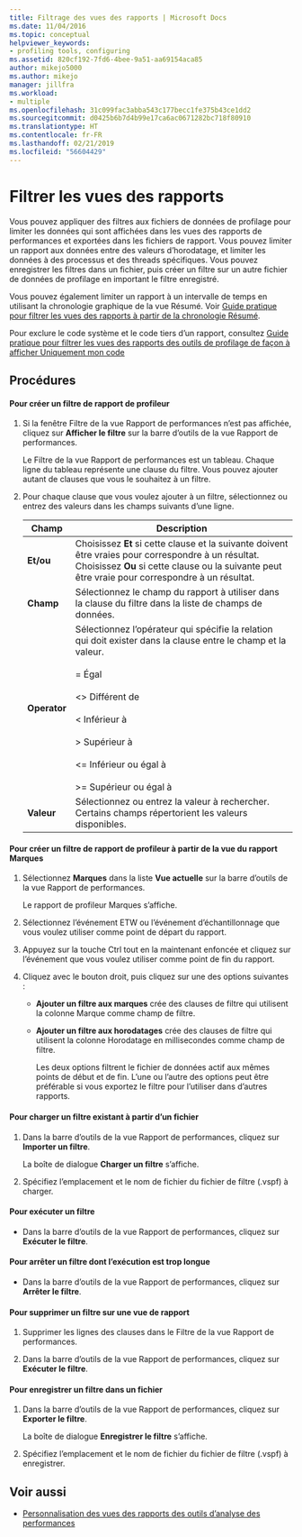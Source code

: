 ```yaml
---
title: Filtrage des vues des rapports | Microsoft Docs
ms.date: 11/04/2016
ms.topic: conceptual
helpviewer_keywords:
- profiling tools, configuring
ms.assetid: 820cf192-7fd6-4bee-9a51-aa69154aca85
author: mikejo5000
ms.author: mikejo
manager: jillfra
ms.workload:
- multiple
ms.openlocfilehash: 31c099fac3abba543c177becc1fe375b43ce1dd2
ms.sourcegitcommit: d0425b6b7d4b99e17ca6ac0671282bc718f80910
ms.translationtype: HT
ms.contentlocale: fr-FR
ms.lasthandoff: 02/21/2019
ms.locfileid: "56604429"
---
```

# <a name="filter-report-views"></a>Filtrer les vues des rapports
Vous pouvez appliquer des filtres aux fichiers de données de profilage pour limiter les données qui sont affichées dans les vues des rapports de performances et exportées dans les fichiers de rapport. Vous pouvez limiter un rapport aux données entre des valeurs d’horodatage, et limiter les données à des processus et des threads spécifiques. Vous pouvez enregistrer les filtres dans un fichier, puis créer un filtre sur un autre fichier de données de profilage en important le filtre enregistré.

 Vous pouvez également limiter un rapport à un intervalle de temps en utilisant la chronologie graphique de la vue Résumé. Voir [Guide pratique pour filtrer les vues des rapports à partir de la chronologie Résumé](../profiling/how-to-filter-report-views-from-the-summary-timeline.md).

 Pour exclure le code système et le code tiers d’un rapport, consultez [Guide pratique pour filtrer les vues des rapports des outils de profilage de façon à afficher Uniquement mon code](../profiling/how-to-filter-profiling-tools-report-views-to-display-just-my-code.md)

## <a name="procedures"></a>Procédures

#### <a name="to-create-a-profiler-report-filter"></a>Pour créer un filtre de rapport de profileur

1.  Si la fenêtre Filtre de la vue Rapport de performances n’est pas affichée, cliquez sur **Afficher le filtre** sur la barre d’outils de la vue Rapport de performances.

     Le Filtre de la vue Rapport de performances est un tableau. Chaque ligne du tableau représente une clause du filtre. Vous pouvez ajouter autant de clauses que vous le souhaitez à un filtre.

2.  Pour chaque clause que vous voulez ajouter à un filtre, sélectionnez ou entrez des valeurs dans les champs suivants d’une ligne.

    |Champ|Description|
    |-----------|-----------------|
    |**Et/ou**|Choisissez **Et** si cette clause et la suivante doivent être vraies pour correspondre à un résultat. Choisissez **Ou** si cette clause ou la suivante peut être vraie pour correspondre à un résultat.|
    |**Champ**|Sélectionnez le champ du rapport à utiliser dans la clause du filtre dans la liste de champs de données.|
    |**Operator**|Sélectionnez l’opérateur qui spécifie la relation qui doit exister dans la clause entre le champ et la valeur.<br /><br /> =    Égal<br /><br /> <>  Différent de<br /><br /> <    Inférieur à<br /><br /> >    Supérieur à<br /><br /> <=  Inférieur ou égal à<br /><br /> >=  Supérieur ou égal à|
    |**Valeur**|Sélectionnez ou entrez la valeur à rechercher. Certains champs répertorient les valeurs disponibles.|


#### <a name="to-create-a-profiler-report-filter-from-the-marks-report-view"></a>Pour créer un filtre de rapport de profileur à partir de la vue du rapport Marques

1. Sélectionnez **Marques** dans la liste **Vue actuelle** sur la barre d’outils de la vue Rapport de performances.

    Le rapport de profileur Marques s’affiche.

2. Sélectionnez l’événement ETW ou l’événement d’échantillonnage que vous voulez utiliser comme point de départ du rapport.

3. Appuyez sur la touche Ctrl tout en la maintenant enfoncée et cliquez sur l’événement que vous voulez utiliser comme point de fin du rapport.

4. Cliquez avec le bouton droit, puis cliquez sur une des options suivantes :

   - **Ajouter un filtre aux marques** crée des clauses de filtre qui utilisent la colonne Marque comme champ de filtre.

   - **Ajouter un filtre aux horodatages** crée des clauses de filtre qui utilisent la colonne Horodatage en millisecondes comme champ de filtre.

     Les deux options filtrent le fichier de données actif aux mêmes points de début et de fin. L’une ou l’autre des options peut être préférable si vous exportez le filtre pour l’utiliser dans d’autres rapports.

#### <a name="to-load-an-existing-filter-from-a-file"></a>Pour charger un filtre existant à partir d’un fichier

1.  Dans la barre d’outils de la vue Rapport de performances, cliquez sur **Importer un filtre**.

     La boîte de dialogue **Charger un filtre** s’affiche.

2.  Spécifiez l’emplacement et le nom de fichier du fichier de filtre (.vspf) à charger.

#### <a name="to-execute-a-filter"></a>Pour exécuter un filtre

-   Dans la barre d’outils de la vue Rapport de performances, cliquez sur **Exécuter le filtre**.

#### <a name="to-stop-a-filter-that-is-taking-too-long-to-execute"></a>Pour arrêter un filtre dont l’exécution est trop longue

-   Dans la barre d’outils de la vue Rapport de performances, cliquez sur **Arrêter le filtre**.

#### <a name="to-remove-a-filter-on-a-report-view"></a>Pour supprimer un filtre sur une vue de rapport

1.  Supprimer les lignes des clauses dans le Filtre de la vue Rapport de performances.

2.  Dans la barre d’outils de la vue Rapport de performances, cliquez sur **Exécuter le filtre**.

#### <a name="to-save-a-filter-to-a-file"></a>Pour enregistrer un filtre dans un fichier

1.  Dans la barre d’outils de la vue Rapport de performances, cliquez sur **Exporter le filtre**.

     La boîte de dialogue **Enregistrer le filtre** s’affiche.

2.  Spécifiez l’emplacement et le nom de fichier du fichier de filtre (.vspf) à enregistrer.

## <a name="see-also"></a>Voir aussi
- [Personnalisation des vues des rapports des outils d’analyse des performances](../profiling/customizing-performance-tools-report-views.md)